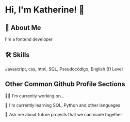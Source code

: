 
# Hi, I'm Katherine! 👋


## 🚀 About Me
I'm a fontend developer


## 🛠 Skills
Javascript, css, html, SQL, Pseudocódigo, English B1 Level


## Other Common Github Profile Sections
👩‍💻 I'm currently working on...

🧠 I'm currently learning SQL, Python and other languages

💬 Ask me about future projects that we can made together

